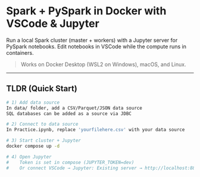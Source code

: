 # Spark + PySpark in Docker with VSCode & Jupyter

Run a local Spark cluster (master + workers) with a Jupyter server for PySpark
notebooks. Edit notebooks in VSCode while the compute runs in containers.

> Works on Docker Desktop (WSL2 on Windows), macOS, and Linux.

---

## TLDR (Quick Start)

```bash
# 1) Add data source
In data/ folder, add a CSV/Parquet/JSON data source
SQL databases can be added as a source via JDBC

# 2) Connect to data source
In Practice.ipynb, replace 'yourfilehere.csv' with your data source

# 3) Start cluster + Jupyter
docker compose up -d

# 4) Open Jupyter
#    Token is set in compose (JUPYTER_TOKEN=dev)
#    Or connect VSCode → Jupyter: Existing server → http://localhost:8888/?token=dev
